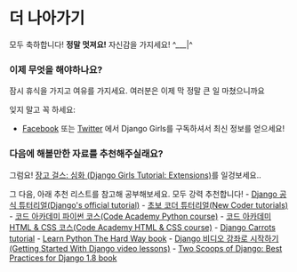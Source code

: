 # 더 나아가기

모두 축하합니다! **정말 멋져요!** 자신감을 가지세요! ^___|^

### 이제 무엇을 해야하나요?

잠시 휴식을 가지고 여유를 가지세요. 여러분은 이제 막 정말 큰 일 마쳤으니까요

잊지 말고 꼭 하세요:

*   [Facebook][1] 또는 [Twitter][2] 에서 Django Girls를 구독하셔서 최신 정보를 얻으세요!

 [1]: http://facebook.com/djangogirls
 [2]: http://twitter.com/djangogirls

### 다음에 해볼만한 자료를 추천해주실래요?

그럼요! [장고 걸스: 심화 (Django Girls Tutorial: Extensions)][3]를 일겅보세요..

 [3]: http://djangogirls.gitbooks.io/django-girls-tutorial-extensions/

그 다음, 아래 추천 리스트를 참고해 공부해보세요. 모두 강력 추천합니다! - [Django 공식 튜터리얼(Django's official tutorial)][4] - [초보 코더 튜터리얼(New Coder tutorials)][5] - [코드 아카데미 파이썬 코스(Code Academy Python course)][6] - [코드 아카데미 HTML & CSS 코스(Code Academy HTML & CSS course)][7] - [Django Carrots tutorial][8] - [Learn Python The Hard Way book][9] - [Django 비디오 강좌로 시작하기(Getting Started With Django video lessons)][10] - [Two Scoops of Django: Best Practices for Django 1.8 book][11]

 [4]: https://docs.djangoproject.com/en/1.8/intro/tutorial01/
 [5]: http://newcoder.io/tutorials/
 [6]: http://www.codecademy.com/en/tracks/python
 [7]: http://www.codecademy.com/tracks/web
 [8]: http://django.carrots.pl/en/
 [9]: http://learnpythonthehardway.org/book/
 [10]: http://gettingstartedwithdjango.com/
 [11]: http://twoscoopspress.com/products/two-scoops-of-django-1-8